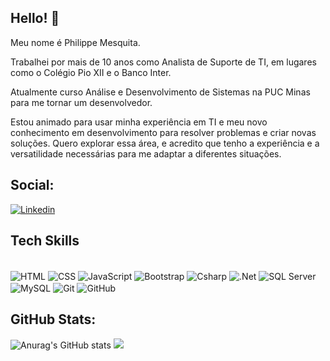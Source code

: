 ## Hello! 👋

Meu nome é Philippe Mesquita.

Trabalhei por mais de 10 anos como Analista de Suporte de TI, em lugares como o Colégio Pio XII e o Banco Inter. 

Atualmente curso Análise e Desenvolvimento de Sistemas na PUC Minas para me tornar um desenvolvedor.

Estou animado para usar minha experiência em TI e meu novo conhecimento em desenvolvimento para resolver problemas e criar novas soluções. Quero explorar essa área, e acredito que tenho a experiência e a versatilidade necessárias para me adaptar a diferentes situações.

## Social:

[![Linkedin](https://img.shields.io/badge/LinkedIn-0077B5?style=for-the-badge&logo=linkedin&logoColor=white)](https://www.linkedin.com/in/philippemesquita/)



## Tech Skills

<div style="display: inline_block"><br>
  <img align="center" alt="HTML" src="https://img.shields.io/badge/HTML5-E34F26?style=for-the-badge&logo=html5&logoColor=white">
  <img align="center" alt="CSS" src="https://img.shields.io/badge/CSS3-1572B6?style=for-the-badge&logo=css3&logoColor=white">
  <img align="center" alt="JavaScript" src="https://img.shields.io/badge/JavaScript-323330?style=for-the-badge&logo=javascript&logoColor=F7DF1E">
  <img align="center" alt="Bootstrap" src="https://img.shields.io/badge/Bootstrap-563D7C?style=for-the-badge&logo=bootstrap&logoColor=white">
  <img align="center" alt="Csharp" src="https://img.shields.io/badge/C%23-239120?style=for-the-badge&logo=c-sharp&logoColor=white">
  <img align="center" alt=".Net" src="https://img.shields.io/badge/.NET-5C2D91?style=for-the-badge&logo=.net&logoColor=white">
  <img align="center" alt="SQL Server" src="https://img.shields.io/badge/SQL%20Server-CC2927?style=for-the-badge&logo=microsoft%20sql%20server&logoColor=white">
  <img align="center" alt="MySQL" src="https://img.shields.io/badge/mysql-%2300000f.svg?style=for-the-badge&logo=mysql&logoColor=white">
  <img align="center" alt="Git" src="https://img.shields.io/badge/GIT-E44C30?style=for-the-badge&logo=git&logoColor=white">
  <img align="center" alt="GitHub" src="https://img.shields.io/badge/github-121013?style=for-the-badge&logo=github&logoColor=white">
</div>


## GitHub Stats:
![Anurag's GitHub stats](https://github-readme-stats.vercel.app/api?username=philippemesquita&show_icons=true&theme=tokyonight)
![](https://github-readme-stats.vercel.app/api/top-langs/?username=philippemesquita&theme=tokyonight&hide_border=false&include_all_commits=true&count_private=false&layout=compact)
